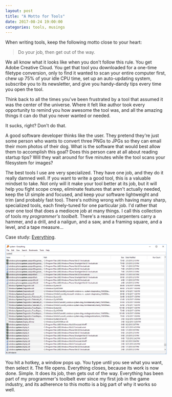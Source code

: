 ```yaml
---
layout: post
title: "A Motto for Tools"
date: 2017-08-24 19:00:00
categories: tools, musings
---
```

When writing tools, keep the following motto close to your heart:

> Do your job, then get out of the way.

We all know what it looks like when you don't follow this rule. You get Adobe Creative Cloud. You get that tool you downloaded for a one-time filetype conversion, only to find it wanted to scan your entire computer first, chew up 75% of your idle CPU time, set up an auto-updating system, subscribe you to its newsletter, and give you handy-dandy tips every time you open the tool.

Think back to all the times you've been frustrated by a tool that assumed it was the center of the universe. Where it felt like author took every opportunity to remind you how awesome the tool was, and all the amazing things it can do that you never wanted or needed.

It sucks, right? Don't do that.

A good software developer thinks like the user. They pretend they're just some person who wants to convert three PNGs to JPGs so they can email their mom photos of their dog. What is the software that would best allow them to accomplish this goal? Does this person care at all about reading startup tips? Will they wait around for five minutes while the tool scans your filesystem for images?

The best tools I use are very specialized. They have one job, and they do it really damned well. If you want to write a good tool, this is a valuable mindset to take. Not only will it make your tool better at its job, but it will help you fight scope creep, eliminate features that aren't actually needed, keep the UI simple and focused, and keep your software lightweight and trim (and probably fast too). There's nothing wrong with having many sharp, specialized tools, each finely-tuned for one particular job. I'd rather that over one tool that does a mediocre job at many things. I call this collection of tools my _programmer's toolbelt_. There's a reason carpenters carry a hammer, and a drill, and a nailgun, and a saw, and a framing square, and a level, and a tape measure...

Case study: [Everything](http://www.voidtools.com).

![Everything](/assets/images/Everything.png "Screenshot of Everything")

You hit a hotkey, a window pops up. You type until you see what you want, then select it. The file opens. Everything closes, because its work is now done. Simple. It does its job, then gets out of the way. Everything has been part of my programmer's toolbelt ever since my first job in the game industry, and its adherence to this motto is a big part of why it works so well.

